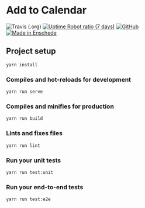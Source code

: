 # Add to Calendar

![Travis (.org)](https://travis-ci.org/AnandChowdhary/add-to-calendar.svg?branch=master)
[![Uptime Robot ratio (7 days)](https://img.shields.io/uptimerobot/ratio/m780985727-38a595cf3111cb30748a71bb.svg)](https://stats.uptimerobot.com/D8rrmsN6g)
[![GitHub](https://img.shields.io/github/license/anandchowdhary/add-to-calendar.svg)](https://github.com/AnandChowdhary/add-to-calendar/blob/master/LICENSE)
[![Made in Enschede](https://img.shields.io/badge/made%20in-Enschede-brightgreen.svg)](https://cityofenschede.com/)

## Project setup
```
yarn install
```

### Compiles and hot-reloads for development
```
yarn run serve
```

### Compiles and minifies for production
```
yarn run build
```

### Lints and fixes files
```
yarn run lint
```

### Run your unit tests
```
yarn run test:unit
```

### Run your end-to-end tests
```
yarn run test:e2e
```
